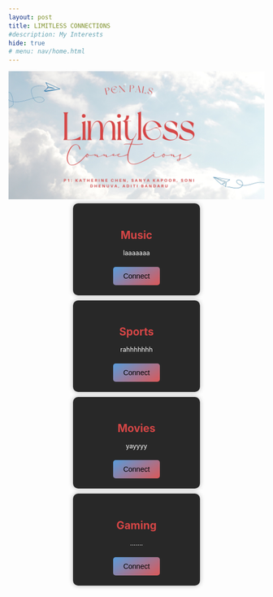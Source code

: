 ```yaml
---
layout: post
title: LIMITLESS CONNECTIONS
#description: My Interests
hide: true
# menu: nav/home.html
---
```

<img src = "images/limitless connections.jpg">

<!-- <div style="display: flex; justify-content: center; padding-top: 20px;">
  <div style="border: 2px solid #ddd; padding: 20px; border-radius: 12px; box-shadow: 0 4px 10px rgba(0, 0, 0, 0.1); max-width: 600px; width: 100%; text-align: center;">
    <div style="display: flex; gap: 10px; justify-content: center;">
      <button onclick="redirectToPage('navigation/categories/sports')" style="background-color: #1e90ff; color: white; padding: 10px 20px; font-size: 16px; font-weight: bold; border: none; border-radius: 8px; cursor: pointer; box-shadow: 0 4px 6px rgba(0, 0, 0, 0.1); transition: transform 0.2s;">
        Sports
      </button>
      <button onclick="redirectToPage('navigation/categories/music')" style="background-color: #32cd32; color: white; padding: 10px 20px; font-size: 16px; font-weight: bold; border: none; border-radius: 8px; cursor: pointer; box-shadow: 0 4px 6px rgba(0, 0, 0, 0.1); transition: transform 0.2s;">
        Music
      </button>
      <button onclick="redirectToPage('navigation/categories/movies')" style="background-color: #ff4500; color: white; padding: 10px 20px; font-size: 16px; font-weight: bold; border: none; border-radius: 8px; cursor: pointer; box-shadow: 0 4px 6px rgba(0, 0, 0, 0.1); transition: transform 0.2s;">
        Movies
      </button>
      <button onclick="redirectToPage('navigation/categories/gaming')" style="background-color: #9370db; color: white; padding: 10px 20px; font-size: 16px; font-weight: bold; border: none; border-radius: 8px; cursor: pointer; box-shadow: 0 4px 6px rgba(0, 0, 0, 0.1); transition: transform 0.2s;">
        Gaming
      </button>
    </div>
  </div>
</div>


<script>
  function redirectToPage(url) {
    window.location.href = url;
  }
</script> -->

   <meta charset="UTF-8">
   <meta name="viewport" content="width=device-width, initial-scale=1.0">
   <link rel="stylesheet" href="https://cdnjs.cloudflare.com/ajax/libs/font-awesome/6.0.0-beta3/css/all.min.css">
   <style>
       .container {
           display: flex;
           flex-wrap: wrap;
           justify-content: space-around;
           gap: 10px;
           padding: 5px;
           max-width: 1200px;
           margin: 0 auto;
       }
       /* Sections for each feature */
       .section {
           background-color: #282828;
           border-radius: 10px;
           padding: 20px;
           width: 210px;
           text-align: center;
           box-shadow: 0 0 10px rgba(0, 0, 0, 0.3);
       }
       .section h2 {
           color: #D64646;
           font-size: 1.5em;
           margin-bottom: 15px;
       }
       .section p {
           font-size: 0.9em;
           color: white;
           margin-bottom: 20px;
       }
       /* Stylish Buttons */
       .section button {
           background: linear-gradient(145deg, #589CDB, #DB5858);
           border: none;
           padding: 10px 20px;
           font-size: 1em;
           cursor: pointer;
           border-radius: 5px;
       }
       .section button:hover {
           background-color: #012A50;
           transform: scale(1.05);
       }
   </style>

   <div class="container">
       <div class="section">
           <h2>Music</h2>
           <p>laaaaaaa</p>
           <button onclick="window.location.href='navigation/categories/music'">Connect</button>
       </div>
       <div class="section">
           <h2>Sports</h2>
           <p>rahhhhhhh</p>
           <button onclick="window.location.href='navigation/categories/sports'">Connect</button>
       </div>
       <div class="section">
           <h2>Movies</h2>
           <p>yayyyy</p>
           <button onclick="window.location.href='navigation/categories/movies'">Connect</button>
       </div>
       <div class="section">
           <h2>Gaming</h2>
           <p>.......</p>
           <button onclick="window.location.href='navigation/categories/gaming'">Connect</button>
       </div>
       </div>